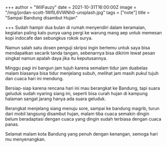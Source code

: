 +++
author = "WilFauzy"
date = 2021-10-31T16:00:00Z
image = "/img/jordan-scott-1WflL6VWNh0-unsplash.jpg"
tags = ["note"]
title = "Sampai Bandung disambut Hujan"

+++
Sudah hampir dua bulan di rumah menyendiri dalam keramaian, kegiatan paling kalo punya uang pergi ke warung mang aep untuk memesan kopi indocafe dan sebungkus rokok surya.

Namun salah satu dosen penguji skripsi ingin bertemu untuk saya bisa mendapatkan secarik tanda tangan, sebenarnya bisa dikirim lewat pesan singkat namun apalah daya jika itu keputusannya.

Minggu pagi ini bangun jam tujuh karena semalam tidur jam duabelas malam biasanya bisa tidur menjelang subuh, melihat jam masih pukul tujuh dan cuaca hari ini mendung.

Bersiap-siap karena rencana hari ini mau berangkat ke Bandung, tapi suara geluduk sudah nyaring siang ini, seperti bisa curah hujan di kampung halaman sangat jarang hanya ada suara geluduk.

Berangkat menjelang siang menuju sore, sampai ke bandung magrib, turun dari mobil langsung disambut hujan, malam tiba cuaca semakin dingin belum beradaptasi dengan cuaca yang dingin sudah terbiasa dengan cuaca panas.

Selamat malam kota Bandung yang penuh dengan kenangan, semoga hari mu menyenangkan.